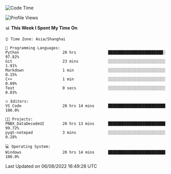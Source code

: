 <!--START_SECTION:waka-->
![Code Time](http://img.shields.io/badge/Code%20Time-192%20hrs%2011%20mins-blue)

![Profile Views](http://img.shields.io/badge/Profile%20Views-0-blue)

📊 **This Week I Spent My Time On** 

```text
⌚︎ Time Zone: Asia/Shanghai

💬 Programming Languages: 
Python                   20 hrs              ████████████████████████░   97.82% 
Git                      23 mins             ░░░░░░░░░░░░░░░░░░░░░░░░░   1.91% 
Markdown                 1 min               ░░░░░░░░░░░░░░░░░░░░░░░░░   0.15% 
C++                      1 min               ░░░░░░░░░░░░░░░░░░░░░░░░░   0.09% 
Text                     0 secs              ░░░░░░░░░░░░░░░░░░░░░░░░░   0.03%

🔥 Editors: 
VS Code                  20 hrs 14 mins      █████████████████████████   100.0%

🐱‍💻 Projects: 
PNBX_DataDecodeUI        20 hrs 13 mins      █████████████████████████   99.72% 
pyqt-notepad             3 mins              ░░░░░░░░░░░░░░░░░░░░░░░░░   0.28%

💻 Operating System: 
Windows                  20 hrs 14 mins      █████████████████████████   100.0%

```


 Last Updated on 06/08/2022 16:49:28 UTC
<!--END_SECTION:waka-->